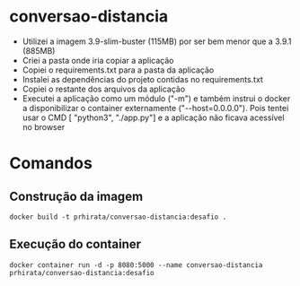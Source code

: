 # conversao-distancia

- Utilizei a imagem 3.9-slim-buster (115MB) por ser bem menor que a 3.9.1 (885MB)
- Criei a pasta onde iria copiar a aplicação
- Copiei o requirements.txt para a pasta da aplicação
- Instalei as dependências do projeto contidas no requirements.txt
- Copiei o restante dos arquivos da aplicação
- Executei a aplicação como um módulo ("-m") e também instrui o docker a disponibilizar o container externamente ("--host=0.0.0.0").
  Pois tentei usar o CMD [ "python3", "./app.py"] e a aplicação não ficava acessível no browser

# Comandos
## Construção da imagem
`docker build -t prhirata/conversao-distancia:desafio .`

## Execução do container
`docker container run -d -p 8080:5000 --name conversao-distancia prhirata/conversao-distancia:desafio`
